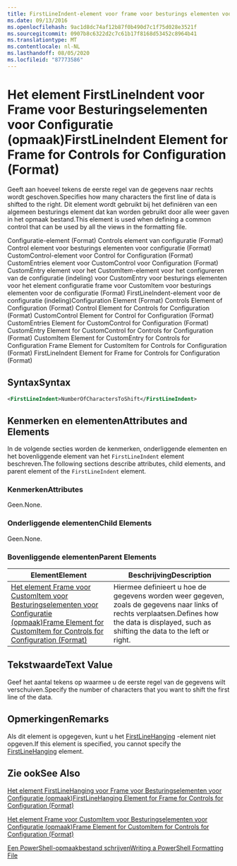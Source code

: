 ```yaml
---
title: FirstLineIndent-element voor frame voor besturings elementen voor configuratie (indeling) | Microsoft Docs
ms.date: 09/13/2016
ms.openlocfilehash: 9ac1d8dc74af12b87f0b490d7c1f75d028e3521f
ms.sourcegitcommit: 0907b8c6322d2c7c61b17f8168d53452c8964b41
ms.translationtype: MT
ms.contentlocale: nl-NL
ms.lasthandoff: 08/05/2020
ms.locfileid: "87773586"
---
```

# <a name="firstlineindent-element-for-frame-for-controls-for-configuration-format"></a><span data-ttu-id="4a88c-102">Het element FirstLineIndent voor Frame voor Besturingselementen voor Configuratie (opmaak)</span><span class="sxs-lookup"><span data-stu-id="4a88c-102">FirstLineIndent Element for Frame for Controls for Configuration (Format)</span></span>

<span data-ttu-id="4a88c-103">Geeft aan hoeveel tekens de eerste regel van de gegevens naar rechts wordt geschoven.</span><span class="sxs-lookup"><span data-stu-id="4a88c-103">Specifies how many characters the first line of data is shifted to the right.</span></span> <span data-ttu-id="4a88c-104">Dit element wordt gebruikt bij het definiëren van een algemeen besturings element dat kan worden gebruikt door alle weer gaven in het opmaak bestand.</span><span class="sxs-lookup"><span data-stu-id="4a88c-104">This element is used when defining a common control that can be used by all the views in the formatting file.</span></span>

<span data-ttu-id="4a88c-105">Configuratie-element (Format) Controls element van configuratie (Format) Control element voor besturings elementen voor configuratie (Format) CustomControl-element voor Control for Configuration (Format) CustomEntries element voor CustomControl voor Configuration (Format) CustomEntry element voor het CustomItem-element voor het configureren van de configuratie (indeling) voor CustomEntry voor besturings elementen voor het element configuratie frame voor CustomItem voor besturings elementen voor de configuratie (Format) FirstLineIndent-element voor de configuratie (indeling)</span><span class="sxs-lookup"><span data-stu-id="4a88c-105">Configuration Element (Format) Controls Element of Configuration (Format) Control Element for Controls for Configuration (Format) CustomControl Element for Control for Configuration (Format) CustomEntries Element for CustomControl for Configuration (Format) CustomEntry Element for CustomControl for Controls for Configuration (Format) CustomItem Element for CustomEntry for Controls for Configuration Frame Element for CustomItem for Controls for Configuration (Format) FirstLineIndent Element for Frame for Controls for Configuration (Format)</span></span>

## <a name="syntax"></a><span data-ttu-id="4a88c-106">Syntax</span><span class="sxs-lookup"><span data-stu-id="4a88c-106">Syntax</span></span>

```xml
<FirstLineIndent>NumberOfCharactersToShift</FirstLineIndent>
```

## <a name="attributes-and-elements"></a><span data-ttu-id="4a88c-107">Kenmerken en elementen</span><span class="sxs-lookup"><span data-stu-id="4a88c-107">Attributes and Elements</span></span>

<span data-ttu-id="4a88c-108">In de volgende secties worden de kenmerken, onderliggende elementen en het bovenliggende element van het `FirstLineIndent` element beschreven.</span><span class="sxs-lookup"><span data-stu-id="4a88c-108">The following sections describe attributes, child elements, and parent element of the `FirstLineIndent` element.</span></span>

### <a name="attributes"></a><span data-ttu-id="4a88c-109">Kenmerken</span><span class="sxs-lookup"><span data-stu-id="4a88c-109">Attributes</span></span>

<span data-ttu-id="4a88c-110">Geen.</span><span class="sxs-lookup"><span data-stu-id="4a88c-110">None.</span></span>

### <a name="child-elements"></a><span data-ttu-id="4a88c-111">Onderliggende elementen</span><span class="sxs-lookup"><span data-stu-id="4a88c-111">Child Elements</span></span>

<span data-ttu-id="4a88c-112">Geen.</span><span class="sxs-lookup"><span data-stu-id="4a88c-112">None.</span></span>

### <a name="parent-elements"></a><span data-ttu-id="4a88c-113">Bovenliggende elementen</span><span class="sxs-lookup"><span data-stu-id="4a88c-113">Parent Elements</span></span>

|<span data-ttu-id="4a88c-114">Element</span><span class="sxs-lookup"><span data-stu-id="4a88c-114">Element</span></span>|<span data-ttu-id="4a88c-115">Beschrijving</span><span class="sxs-lookup"><span data-stu-id="4a88c-115">Description</span></span>|
|-------------|-----------------|
|[<span data-ttu-id="4a88c-116">Het element Frame voor CustomItem voor Besturingselementen voor Configuratie (opmaak)</span><span class="sxs-lookup"><span data-stu-id="4a88c-116">Frame Element for CustomItem for Controls for Configuration (Format)</span></span>](./frame-element-for-customitem-for-controls-for-configuration-format.md)|<span data-ttu-id="4a88c-117">Hiermee definieert u hoe de gegevens worden weer gegeven, zoals de gegevens naar links of rechts verplaatsen.</span><span class="sxs-lookup"><span data-stu-id="4a88c-117">Defines how the data is displayed, such as shifting the data to the left or right.</span></span>|

## <a name="text-value"></a><span data-ttu-id="4a88c-118">Tekstwaarde</span><span class="sxs-lookup"><span data-stu-id="4a88c-118">Text Value</span></span>

<span data-ttu-id="4a88c-119">Geef het aantal tekens op waarmee u de eerste regel van de gegevens wilt verschuiven.</span><span class="sxs-lookup"><span data-stu-id="4a88c-119">Specify the number of characters that you want to shift the first line of the data.</span></span>

## <a name="remarks"></a><span data-ttu-id="4a88c-120">Opmerkingen</span><span class="sxs-lookup"><span data-stu-id="4a88c-120">Remarks</span></span>

<span data-ttu-id="4a88c-121">Als dit element is opgegeven, kunt u het [FirstLineHanging](./firstlinehanging-element-for-frame-for-controls-for-configuration-format.md) -element niet opgeven.</span><span class="sxs-lookup"><span data-stu-id="4a88c-121">If this element is specified, you cannot specify the [FirstLineHanging](./firstlinehanging-element-for-frame-for-controls-for-configuration-format.md) element.</span></span>

## <a name="see-also"></a><span data-ttu-id="4a88c-122">Zie ook</span><span class="sxs-lookup"><span data-stu-id="4a88c-122">See Also</span></span>

[<span data-ttu-id="4a88c-123">Het element FirstLineHanging voor Frame voor Besturingselementen voor Configuratie (opmaak)</span><span class="sxs-lookup"><span data-stu-id="4a88c-123">FirstLineHanging Element for Frame for Controls for Configuration (Format)</span></span>](./firstlinehanging-element-for-frame-for-controls-for-configuration-format.md)

[<span data-ttu-id="4a88c-124">Het element Frame voor CustomItem voor Besturingselementen voor Configuratie (opmaak)</span><span class="sxs-lookup"><span data-stu-id="4a88c-124">Frame Element for CustomItem for Controls for Configuration (Format)</span></span>](./frame-element-for-customitem-for-controls-for-configuration-format.md)

[<span data-ttu-id="4a88c-125">Een PowerShell-opmaakbestand schrijven</span><span class="sxs-lookup"><span data-stu-id="4a88c-125">Writing a PowerShell Formatting File</span></span>](./writing-a-powershell-formatting-file.md)
